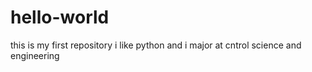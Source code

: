 # hello-world
this is my first repository
i like python and i major at cntrol science and engineering
